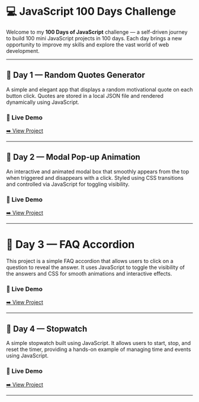 # 💻 JavaScript 100 Days Challenge

Welcome to my **100 Days of JavaScript** challenge — a self-driven journey to build 100 mini JavaScript projects in 100 days. Each day brings a new opportunity to improve my skills and explore the vast world of web development.

---

## 📍 Day 1 — Random Quotes Generator

A simple and elegant app that displays a random motivational quote on each button click. Quotes are stored in a local JSON file and rendered dynamically using JavaScript.

### 🔗 Live Demo
[➡️ View Project](https://myrandom-quotes-generator.netlify.app/)


---

## 📍 Day 2 — Modal Pop-up Animation

An interactive and animated modal box that smoothly appears from the top when triggered and disappears with a click. Styled using CSS transitions and controlled via JavaScript for toggling visibility.

### 🔗 Live Demo

[➡️ View Project](https://clickmodel.netlify.app/)

---


# 📍 Day 3 — FAQ Accordion

This project is a simple FAQ accordion that allows users to click on a question to reveal the answer. It uses JavaScript to toggle the visibility of the answers and CSS for smooth animations and interactive effects.

### 🔗 Live Demo
[➡️ View Project](https://my-faq-project.netlify.app/)

---

## 📍 Day 4 — Stopwatch

A simple stopwatch built using JavaScript. It allows users to start, stop, and reset the timer, providing a hands-on example of managing time and events using JavaScript.

### 🔗 Live Demo  
[➡️ View Project](https://my-project-stop-watch.netlify.app/)

---